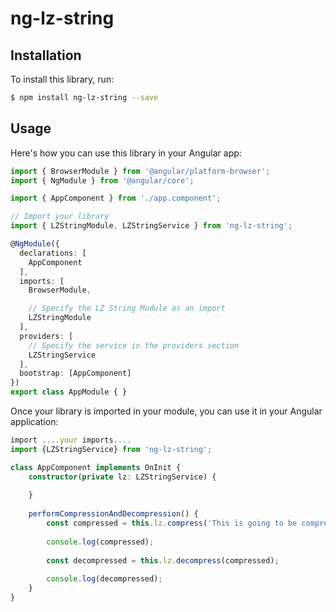 # ng-lz-string

## Installation

To install this library, run:

```bash
$ npm install ng-lz-string --save
```

## Usage

Here's how you can use this library in your Angular app:

```typescript
import { BrowserModule } from '@angular/platform-browser';
import { NgModule } from '@angular/core';

import { AppComponent } from './app.component';

// Import your library
import { LZStringModule, LZStringService } from 'ng-lz-string';

@NgModule({
  declarations: [
    AppComponent
  ],
  imports: [
    BrowserModule,

    // Specify the LZ String Module as an import
    LZStringModule
  ],
  providers: [
	// Specify the service in the providers section
	LZStringService
  ],
  bootstrap: [AppComponent]
})
export class AppModule { }
```

Once your library is imported in your module, you can use it in your Angular application:

```typescript
import ....your imports....
import {LZStringService} from 'ng-lz-string';

class AppComponent implements OnInit {
	constructor(private lz: LZStringService) {
	
	}
	
	performCompressionAndDecompression() {
		const compressed = this.lz.compress('This is going to be compressed');
		
		console.log(compressed);
		
		const decompressed = this.lz.decompress(compressed);
		
		console.log(decompressed);
	}
}
```

